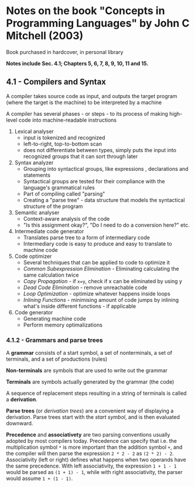 # Notes on the book "Concepts in Programming Languages" by John C Mitchell (2003)

Book purchased in hardcover, in personal library

**Notes include Sec. 4.1; Chapters 5, 6, 7, 8, 9, 10, 11 and 15.**

## 4.1 - Compilers and Syntax
A compiler takes source code as input, and outputs the target program (where the target is the machine) to be interpreted by a machine

A compiler has several phases - or steps - to its process of making high-level code into machine-readable instructions

1. Lexical analyser
    - input is tokenized and recognized
    - left-to-right, top-to-bottom scan
    - does not differentiate between types, simply puts the input into recognized groups that it can sort through later
2. Syntax analyzer
    - Grouping into syntactical groups, like expressions , declarations and statements
    - Syntactical groups are tested for their compliance with the language's grammatical rules
    - Part of compiling called "parsing"
    - Creating a "parse tree" - data structure that models the syntactical structure of the program
3. Semantic analyser
    - Context-aware analysis of the code
    - "Is this assignment okay?", "Do I need to do a conversion here?" etc.
4. Intermediate code generator
    - Translates parse tree to a form of intermediary code
    - Intermediary code is easy to produce and easy to translate to machine code
5. Code optimizer
    - Several techniques that can be applied to code to optimize it
    - _Common Subexpression Elimination_ - Eliminating calculating the same calculation twice
    - _Copy Propagation_ - if ``x=y``, check if x can be eliminated by using y
    - _Dead Code Elimination_ - remove unreachable code
    - _Loop Optimization_ - optimize whatever happens inside loops
    - _Inlining Functions_ - minimising amount of code jumps by inlining what's inside different functions - if applicable
6. Code generator
    - Generating machine code
    - Perform memory optimalizations

### 4.1.2 - Grammars and parse trees

A **grammar** consists of a start symbol, a set of nonterminals, a set of terminals, and a set of productions (rules)

**Non-terminals** are symbols that are used to write out the grammar

**Terminals** are symbols actually generated by the grammar (the code)

A sequence of replacement steps resulting in a string of terminals is called a **derivation**.

**Parse trees** (or _derivation trees_) are a convenient way of displaying a derivation. Parse trees start with the _start symbol_, and is then evaluated downward.

**Precedence** and **associativety** are two parsing conventions usually adopted by most compilers today. Precedence can specify that i.e. the multiplication symbol ``*`` is more important than the addition symbol ``+``, and the compiler will then parse the expression ``2 * 2 - 2`` as ``(2 * 2) - 2``. Associativity (left or right) defines what happens when two operands have the same precedence. With left associativity, the expression ``1 + 1 - 1`` would be parsed as ``(1 + 1) - 1``, while with right associativity, the parser would assume ``1 + (1 - 1)``.
